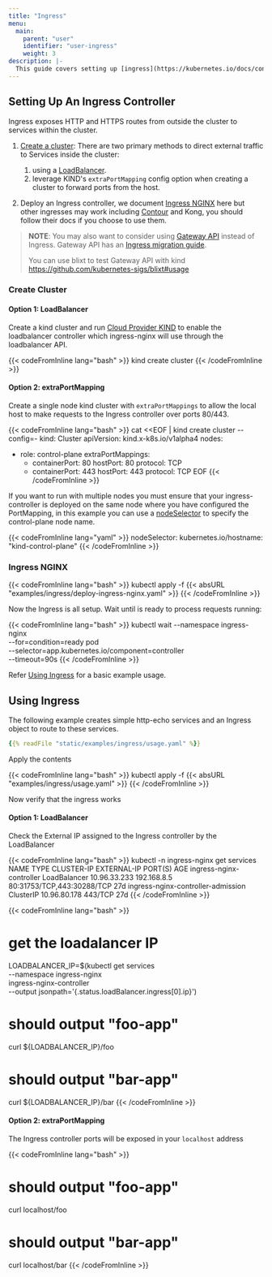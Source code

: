 ```yaml
---
title: "Ingress"
menu:
  main:
    parent: "user"
    identifier: "user-ingress"
    weight: 3
description: |-
  This guide covers setting up [ingress](https://kubernetes.io/docs/concepts/services-networking/ingress/) on a kind cluster.
---
```

## Setting Up An Ingress Controller

Ingress exposes HTTP and HTTPS routes from outside the cluster to services within the cluster.

1. [Create a cluster](#create-cluster): There are two primary methods to direct external traffic to Services inside the cluster:
    1. using a [LoadBalancer](./loadbalancer.md).
    2. leverage KIND's `extraPortMapping` config option when creating a cluster to forward ports from the host.

2. Deploy an Ingress controller, we document [Ingress NGINX](#ingress-nginx) here but other ingresses may work including [Contour](https://projectcontour.io/docs/main/guides/kind/) and Kong, you should follow their docs if you choose to use them.

> **NOTE**: You may also want to consider using [Gateway API](https://gateway-api.sigs.k8s.io/) instead of Ingress.
> Gateway API has an [Ingress migration guide](https://gateway-api.sigs.k8s.io/guides/migrating-from-ingress/).
>
> You can use blixt to test Gateway API with kind https://github.com/kubernetes-sigs/blixt#usage

### Create Cluster

#### Option 1: LoadBalancer

Create a kind cluster and run [Cloud Provider KIND](./loadbalancer.md)
to enable the loadbalancer controller which ingress-nginx will use through the loadbalancer API.

{{< codeFromInline lang="bash" >}}
kind create cluster
{{< /codeFromInline >}}

#### Option 2: extraPortMapping

Create a single node kind cluster with `extraPortMappings` to allow the local host to make requests to the Ingress controller over ports 80/443.

{{< codeFromInline lang="bash" >}}
cat <<EOF | kind create cluster --config=-
kind: Cluster
apiVersion: kind.x-k8s.io/v1alpha4
nodes:
- role: control-plane
  extraPortMappings:
  - containerPort: 80
    hostPort: 80
    protocol: TCP
  - containerPort: 443
    hostPort: 443
    protocol: TCP
EOF
{{< /codeFromInline >}}

If you want to run with multiple nodes you must ensure that your ingress-controller is deployed on the same node where you have configured the PortMapping, in this example you can use a [nodeSelector](https://kubernetes.io/docs/concepts/scheduling-eviction/assign-pod-node/) to specify the control-plane node name.

{{< codeFromInline lang="yaml" >}}
nodeSelector:
  kubernetes.io/hostname: "kind-control-plane"
{{< /codeFromInline >}}

### Ingress NGINX

{{< codeFromInline lang="bash" >}}
kubectl apply -f {{< absURL "examples/ingress/deploy-ingress-nginx.yaml" >}}
{{< /codeFromInline >}}

Now the Ingress is all setup. Wait until is ready to process requests running:

{{< codeFromInline lang="bash" >}}
kubectl wait --namespace ingress-nginx \
  --for=condition=ready pod \
  --selector=app.kubernetes.io/component=controller \
  --timeout=90s
{{< /codeFromInline >}}

Refer [Using Ingress](#using-ingress) for a basic example usage.

## Using Ingress

The following example creates simple http-echo services
and an Ingress object to route to these services.

```yaml
{{% readFile "static/examples/ingress/usage.yaml" %}}
```

Apply the contents

{{< codeFromInline lang="bash" >}}
kubectl apply -f {{< absURL "examples/ingress/usage.yaml" >}}
{{< /codeFromInline >}}

Now verify that the ingress works

#### Option 1: LoadBalancer

Check the External IP assigned to the Ingress controller by the LoadBalancer

{{< codeFromInline lang="bash" >}}
kubectl -n ingress-nginx get services
NAME                                 TYPE           CLUSTER-IP     EXTERNAL-IP   PORT(S)                      AGE
ingress-nginx-controller             LoadBalancer   10.96.33.233   192.168.8.5   80:31753/TCP,443:30288/TCP   27d
ingress-nginx-controller-admission   ClusterIP      10.96.80.178   <none>        443/TCP                      27d
{{< /codeFromInline >}}

{{< codeFromInline lang="bash" >}}

# get the loadalancer IP

LOADBALANCER_IP=$(kubectl get services \
   --namespace ingress-nginx \
   ingress-nginx-controller \
   --output jsonpath='{.status.loadBalancer.ingress[0].ip}')

# should output "foo-app"

curl ${LOADBALANCER_IP}/foo

# should output "bar-app"

curl ${LOADBALANCER_IP}/bar
{{< /codeFromInline >}}

#### Option 2: extraPortMapping

The Ingress controller ports will be exposed in your `localhost` address

{{< codeFromInline lang="bash" >}}

# should output "foo-app"

curl localhost/foo

# should output "bar-app"

curl localhost/bar
{{< /codeFromInline >}}
